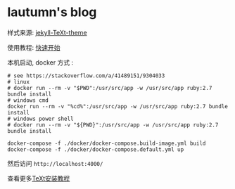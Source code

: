 # lautumn's blog

样式来源: [jekyll-TeXt-theme](https://github.com/kitian616/jekyll-TeXt-theme/)

使用教程: [快速开始](https://tianqi.name/jekyll-TeXt-theme/docs/zh/quick-start)

本机启动, docker 方式 :

```shell
# see https://stackoverflow.com/a/41489151/9304033
# linux 
# docker run --rm -v "$PWD":/usr/src/app -w /usr/src/app ruby:2.7 bundle install
# windows cmd
docker run --rm -v "%cd%":/usr/src/app -w /usr/src/app ruby:2.7 bundle install
# windows power shell 
# docker run --rm -v "${PWD}":/usr/src/app -w /usr/src/app ruby:2.7 bundle install

docker-compose -f ./docker/docker-compose.build-image.yml build
docker-compose -f ./docker/docker-compose.default.yml up
```

然后访问 `http://localhost:4000/`

查看更多[TeXt安装教程](https://blog.lautumn.cn/2021/08/19/first-post.html)